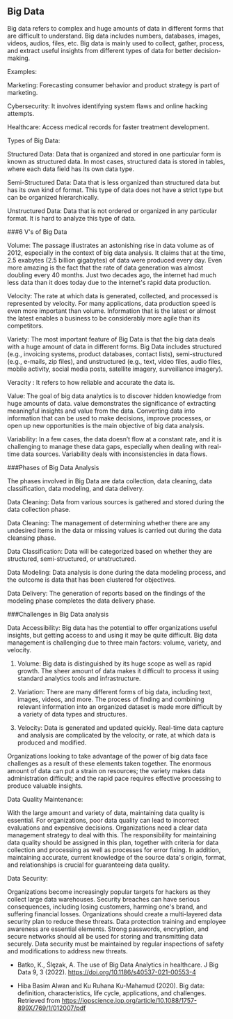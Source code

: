 ## Big Data

Big data refers to complex and huge amounts of data in different forms that are difficult to understand. Big data includes numbers, databases, images, videos, audios, files, etc. Big data is mainly used to collect, gather, process, and extract useful insights from different types of data for better decision-making.

Examples:

Marketing: Forecasting consumer behavior and product strategy is part of marketing.

Cybersecurity: It involves identifying system flaws and online hacking attempts.

Healthcare: Access medical records for faster treatment development.

Types of Big Data:

Structured Data: Data that is organized and stored in one particular form is known as structured data. In most cases, structured data is stored in tables, where each data field has its own data type.

Semi-Structured Data: Data that is less organized than structured data but has its own kind of format. This type of data does not have a strict type but can be organized hierarchically.

Unstructured Data: Data that is not ordered or organized in any particular format. It is hard to analyze this type of data. 

###6 V's of Big Data

Volume: The passage illustrates an astonishing rise in data volume as of 2012, especially in the context of big data analysis. It claims that at the time, 2.5 exabytes (2.5 billion gigabytes) of data were produced every day. Even more amazing is the fact that the rate of data generation was almost doubling every 40 months. Just two decades ago, the internet had much less data than it does today due to the internet's rapid data production.

Velocity: The rate at which data is generated, collected, and processed is represented by velocity. For many applications, data production speed is even more important than volume. Information that is the latest or almost the latest enables a business to be considerably more agile than its competitors.

Variety: The most important feature of Big Data is that the big data deals with a huge amount of data in different forms. Big Data includes structured (e.g., invoicing systems, product databases, contact lists), semi-structured (e.g., e-mails, zip files), and unstructured (e.g., text, video files, audio files, mobile activity, social media posts, satellite imagery, surveillance imagery).

Veracity : It refers to how reliable and accurate the data is.

Value: The goal of big data analytics is to discover hidden knowledge from huge amounts of data. value demonstrates the significance of extracting meaningful insights and value from the data. Converting data into information that can be used to make decisions, improve processes, or open up new opportunities is the main objective of big data analysis.

Variability: In a few cases, the data doesn’t flow at a constant rate, and it is challenging to manage these data gaps, especially when dealing with real-time data sources. Variability deals with inconsistencies in data flows.

###Phases of Big Data Analysis

The phases involved in Big Data are data collection, data cleaning, data classification, data modeling, and data delivery.

Data Cleaning: Data from various sources is gathered and stored during the data collection phase.

Data Cleaning: The management of determining whether there are any undesired items in the data or missing values is carried out during the data cleansing phase.

Data Classification: Data will be categorized based on whether they are structured, semi-structured, or unstructured.

Data Modeling: Data analysis is done during the data modeling process, and the outcome is data that has been clustered for objectives.

Data Delivery: The generation of reports based on the findings of the modeling phase completes the data delivery phase.


###Challenges in Big Data analysis

Data Accessibility: Big data has the potential to offer organizations useful insights, but getting access to and using it may be quite difficult. Big data management is challenging due to three main factors: volume, variety, and velocity.

1. Volume: Big data is distinguished by its huge scope as well as rapid growth. The sheer amount of data makes it difficult to process it using standard analytics tools and infrastructure.

2. Variation: There are many different forms of big data, including text, images, videos, and more. The process of finding and combining relevant information into an organized dataset is made more difficult by a variety of data types and structures.

3. Velocity: Data is generated and updated quickly. Real-time data capture and analysis are complicated by the velocity, or rate, at which data is produced and modified.

Organizations looking to take advantage of the power of big data face challenges as a result of these elements taken together. The enormous amount of data can put a strain on resources; the variety makes data administration difficult; and the rapid pace requires effective processing to produce valuable insights.


Data Quality Maintenance:

With the large amount and variety of data, maintaining data quality is essential. For organizations, poor data quality can lead to incorrect evaluations and expensive decisions. Organizations need a clear data management strategy to deal with this. The responsibility for maintaining data quality should be assigned in this plan, together with criteria for data collection and processing as well as processes for error fixing. In addition, maintaining accurate, current knowledge of the source data's origin, format, and relationships is crucial for guaranteeing data quality.


Data Security:

Organizations become increasingly popular targets for hackers as they collect large data warehouses. Security breaches can have serious consequences, including losing customers, harming one's brand, and suffering financial losses. Organizations should create a multi-layered data security plan to reduce these threats. Data protection training and employee awareness are essential elements. Strong passwords, encryption, and secure networks should all be used for storing and transmitting data securely. Data security must be maintained by regular inspections of safety and modifications to address new threats.

 - Batko, K., Ślęzak, A. The use of Big Data Analytics in healthcare. J Big Data 9, 3 (2022). https://doi.org/10.1186/s40537-021-00553-4

 - Hiba Basim Alwan and  Ku Ruhana Ku-Mahamud (2020). Big data: definition, characteristics, life cycle, applications, and challenges. Retrieved from https://iopscience.iop.org/article/10.1088/1757-899X/769/1/012007/pdf


